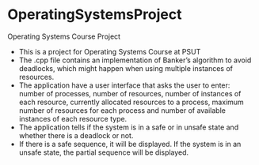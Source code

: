 # OperatingSystemsProject
Operating Systems Course Project

- This is a project for Operating Systems Course at PSUT
- The .cpp file contains an implementation of Banker’s algorithm to avoid deadlocks, which might happen when using multiple instances of resources.
- The application have a user interface that asks the user to enter: number of processes, number of resources, number of instances of each resource, 
  currently allocated resources to a process, maximum number of resources for each process and number of available instances of each resource type.
- The application tells if the system is in a safe or in unsafe state and whether there is a deadlock or not.
- If there is a safe sequence, it will be displayed. If the system is in an unsafe state, the partial sequence will be displayed.

